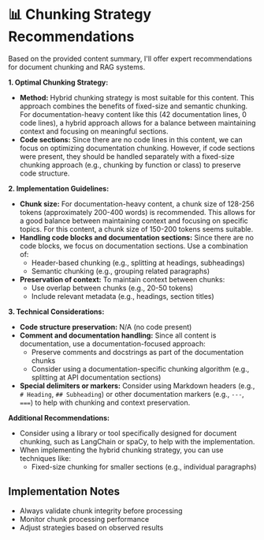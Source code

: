 
# 📊 Chunking Strategy Recommendations

Based on the provided content summary, I'll offer expert recommendations for document chunking and RAG systems.

**1. Optimal Chunking Strategy:**

* **Method:** Hybrid chunking strategy is most suitable for this content. This approach combines the benefits of fixed-size and semantic chunking. For documentation-heavy content like this (42 documentation lines, 0 code lines), a hybrid approach allows for a balance between maintaining context and focusing on meaningful sections.
* **Code sections:** Since there are no code lines in this content, we can focus on optimizing documentation chunking. However, if code sections were present, they should be handled separately with a fixed-size chunking approach (e.g., chunking by function or class) to preserve code structure.

**2. Implementation Guidelines:**

* **Chunk size:** For documentation-heavy content, a chunk size of 128-256 tokens (approximately 200-400 words) is recommended. This allows for a good balance between maintaining context and focusing on specific topics. For this content, a chunk size of 150-200 tokens seems suitable.
* **Handling code blocks and documentation sections:** Since there are no code blocks, we focus on documentation sections. Use a combination of:
	+ Header-based chunking (e.g., splitting at headings, subheadings)
	+ Semantic chunking (e.g., grouping related paragraphs)
* **Preservation of context:** To maintain context between chunks:
	+ Use overlap between chunks (e.g., 20-50 tokens)
	+ Include relevant metadata (e.g., headings, section titles)

**3. Technical Considerations:**

* **Code structure preservation:** N/A (no code present)
* **Comment and documentation handling:** Since all content is documentation, use a documentation-focused approach:
	+ Preserve comments and docstrings as part of the documentation chunks
	+ Consider using a documentation-specific chunking algorithm (e.g., splitting at API documentation sections)
* **Special delimiters or markers:** Consider using Markdown headers (e.g., `# Heading`, `## Subheading`) or other documentation markers (e.g., `---`, `===`) to help with chunking and context preservation.

**Additional Recommendations:**

* Consider using a library or tool specifically designed for document chunking, such as LangChain or spaCy, to help with the implementation.
* When implementing the hybrid chunking strategy, you can use techniques like:
	+ Fixed-size chunking for smaller sections (e.g., individual paragraphs)


## Implementation Notes
- Always validate chunk integrity before processing
- Monitor chunk processing performance
- Adjust strategies based on observed results
